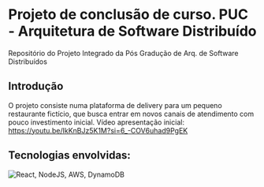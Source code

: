 # Projeto de conclusão de curso. PUC - Arquitetura de Software Distribuído
Repositório do Projeto Integrado da Pós Gradução de Arq. de Software Distribuídos

## Introdução
O projeto consiste numa plataforma de delivery para um pequeno restaurante fictício, que busca entrar em novos canais de atendimento com pouco investimento inicial.
Vídeo apresentação inicial: https://youtu.be/IkKnBJz5K1M?si=6_-COV6uhad9PgEK

## Tecnologias envolvidas:
![React, NodeJS, AWS, DynamoDB](https://skills.thijs.gg/icons?i=react,css,nodejs,aws,dynamodb&theme=light)
